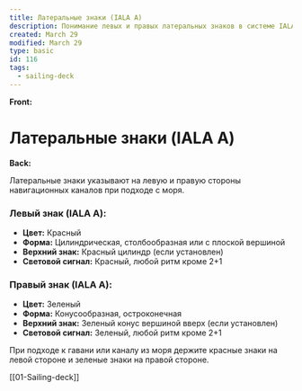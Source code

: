 ```yaml
---
title: Латеральные знаки (IALA A)
description: Понимание левых и правых латеральных знаков в системе IALA A
created: March 29
modified: March 29
type: basic
id: 116
tags:
  - sailing-deck
---
```


**Front:**
# Латеральные знаки (IALA A)

**Back:**
<p>Латеральные знаки указывают на левую и правую стороны навигационных каналов при подходе с моря.</p>

<div class="mark-section">
  <h3>Левый знак (IALA A):</h3>
  <ul>
    <li><strong>Цвет:</strong> Красный</li>
    <li><strong>Форма:</strong> Цилиндрическая, столбообразная или с плоской вершиной</li>
    <li><strong>Верхний знак:</strong> Красный цилиндр (если установлен)</li>
    <li><strong>Световой сигнал:</strong> Красный, любой ритм кроме 2+1</li>
  </ul>
</div>

<div class="mark-section">
  <h3>Правый знак (IALA A):</h3>
  <ul>
    <li><strong>Цвет:</strong> Зеленый</li>
    <li><strong>Форма:</strong> Конусообразная, остроконечная</li>
    <li><strong>Верхний знак:</strong> Зеленый конус вершиной вверх (если установлен)</li>
    <li><strong>Световой сигнал:</strong> Зеленый, любой ритм кроме 2+1</li>
  </ul>
</div>

<p>При подходе к гавани или каналу из моря держите красные знаки на левой стороне и зеленые знаки на правой стороне.</p>

[[01-Sailing-deck]]
